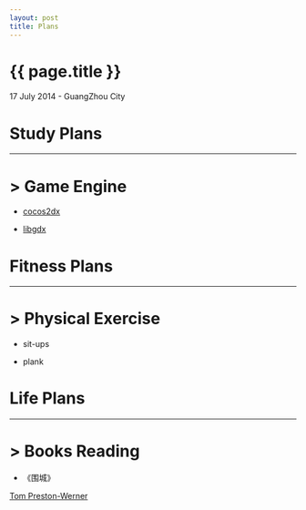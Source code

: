 ```yaml
---
layout: post
title: Plans
---
```


{{ page.title }}
================

<p class="meta">17 July 2014 - GuangZhou City</p>

# Study Plans

----------

# > Game Engine


* [cocos2dx](http://www.cocos2d-x.org/)


* [libgdx](http://libgdx.badlogicgames.com/)


# Fitness Plans

----------

# > Physical Exercise

* sit-ups


* plank


# Life Plans

----------

# > Books Reading

* 《围城》

[Tom Preston-Werner](http://tom.preston-werner.com/)

